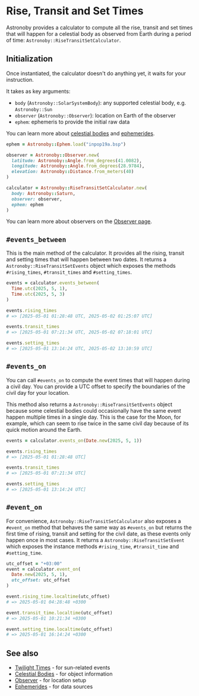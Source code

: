 # Rise, Transit and Set Times

Astronoby provides a calculator to compute all the rise, transit and set times
that will happen for a celestial body as observed from Earth during a period
of time: `Astronoby::RiseTransitSetCalculator`.

## Initialization

Once instantiated, the calculator doesn't do anything yet, it waits for your
instruction.

It takes as key arguments:
* `body` (`Astronoby::SolarSystemBody`): any supported celestial body,
  e.g. `Astronoby::Sun`
* `observer` (`Astronoby::Observer`): location on Earth of the observer
* `ephem`: ephemeris to provide the initial raw data

You can learn more about [celestial bodies] and [ephemerides].

```rb
ephem = Astronoby::Ephem.load("inpop19a.bsp")

observer = Astronoby::Observer.new(
  latitude: Astronoby::Angle.from_degrees(41.0082),
  longitude: Astronoby::Angle.from_degrees(28.9784),
  elevation: Astronoby::Distance.from_meters(40)
)

calculator = Astronoby::RiseTransitSetCalculator.new(
  body: Astronoby::Saturn,
  observer: observer,
  ephem: ephem
)
```

You can learn more about observers on the
[Observer page](https://github.com/rhannequin/astronoby/wiki/Observer).

## `#events_between`

This is the main method of the calculator. It provides all the rising, transit
and setting times that will happen between two dates. It returns a
`Astronoby::RiseTransitSetEvents` object which exposes the methods
`#rising_times`, `#transit_times` and `#setting_times`.

```rb
events = calculator.events_between(
  Time.utc(2025, 5, 1),
  Time.utc(2025, 5, 3)
)

events.rising_times
# => [2025-05-01 01:28:48 UTC, 2025-05-02 01:25:07 UTC]

events.transit_times
# => [2025-05-01 07:21:34 UTC, 2025-05-02 07:18:01 UTC]

events.setting_times
# => [2025-05-01 13:14:24 UTC, 2025-05-02 13:10:59 UTC]
```

## `#events_on`

You can call `#events_on` to compute the event times that will happen during a
civil day. You can provide a UTC offset to specify the boundaries of the civil
day for your location.

This method also returns a `Astronoby::RiseTransitSetEvents` object because some
celestial bodies could occasionally have the same event happen multiple times in
a single day. This is the case for the Moon, for example, which can seem to rise
twice in the same civil day because of its quick motion around the Earth.

```rb
events = calculator.events_on(Date.new(2025, 5, 1))

events.rising_times
# => [2025-05-01 01:28:48 UTC]

events.transit_times
# => [2025-05-01 07:21:34 UTC]

events.setting_times
# => [2025-05-01 13:14:24 UTC]
```

## `#event_on`

For convenience, `Astronoby::RiseTransitSetCalculator` also exposes a
`#event_on` method that behaves the same way as `#events_on` but returns the
first time of rising, transit and setting for the civil date, as these events
only happen once in most cases. It returns a `Astronoby::RiseTransitSetEvent`
which exposes the instance methods `#rising_time`, `#transit_time` and
`#setting_time`.

```rb
utc_offset = "+03:00"
event = calculator.event_on(
  Date.new(2025, 5, 1),
  utc_offset: utc_offset
)

event.rising_time.localtime(utc_offset)
# => 2025-05-01 04:28:48 +0300

event.transit_time.localtime(utc_offset)
# => 2025-05-01 10:21:34 +0300

event.setting_time.localtime(utc_offset)
# => 2025-05-01 16:14:24 +0300
```

[celestial bodies]: celestial_bodies.md
[ephemerides]: ephem.md

## See also
- [Twilight Times](twilight_times.md) - for sun-related events
- [Celestial Bodies](celestial_bodies.md) - for object information
- [Observer](observer.md) - for location setup
- [Ephemerides](ephem.md) - for data sources
